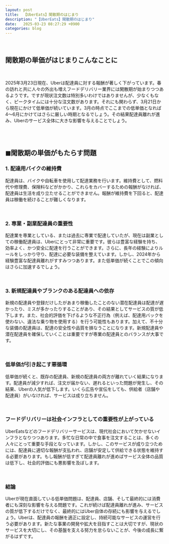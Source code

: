 ```yaml
---
layout: post
title:  【UberEats】閑散期のはじまり
description: "【UberEats】閑散期のはじまり"
date:   2025-03-23 08:27:29 +0900
categories: blog
---
```


<br>



## 閑散期の単価がはじまりこんなことに

<br>

2025年3月23日現在、Uberは配達員に対する報酬が著しく下がっています。春の訪れと共に人々の外出も増えフードデリバリー業界には閑散期が始まりつつあるようです。ですが現状注文数は特別多いわけではありませんが、少なくもなく、ピークタイムには十分な注文数があります。それにも関わらず、3月21日から現在にかけて低単価が続いています。3月の時点でここまでの低単価となれば4〜6月にかけてはさらに厳しい時期となるでしょう。その結果配達員離れが進み、Uberのサービス全体に大きな影響を与えることでしょう。

<br><br>

## ◼︎閑散期の単価がもたらす問題

### 1. 配達用バイクの維持費

配達員は、バイクや自転車を使用して配達業務を行います。維持費として、燃料代や修理費、保険料などがかかり、これらをカバーするための報酬がなければ、配達員は生活を成り立たせることができません。報酬が維持費を下回ると、配達員は稼働を続けることが難しくなります。

<br>

### 2. 専業・副業配達員の重要性

配達業を専業としている、または過去に専業で配達していたが、現在は副業としての稼働配達員は、Uberにとって非常に重要です。彼らは豊富な経験を持ち、効率よく、かつ安全に配達を行うことができます。さらに、長年の経験によりルールをしっかり守り、配達に必要な装備を整えています。しかし、2024年から経験豊富な配達員離れがすすみつつあります。また低単価が続くことでこの傾向はさらに加速するでしょう。

<br>

### 3. 新規配達員やブランクのある配達員への依存

新規の配達員や登録だけしたがあまり稼働したことのない潜在配達員は配達が遅かったり、ミスが多かったりすることがあり、その結果としてサービスの質が低下します。また、社会的評価を下げるような不正行為（例えば、配達用バックを使わない、違法な乗り物を使用する）を行う可能性もあります。加えて、不十分な装備の配達員は、配達の安全性や品質を損なうことになります。新規配達員や潜在配達員を確保していくことは重要ですが専業の配達員とのバランスが大事です。

<br>

### 低単価が引き起こす悪循環

低単価が続くと、既存の配達員、新規の配達員の両方が離れていく結果になります。配達員が減少すれば、注文が届かない、遅れるといった問題が発生し、その結果、Uberの人気が低下します。いくら広告や宣伝をしても、供給者（店舗や配達員）がいなければ、サービスは成り立ちません。

<br>

### フードデリバリーは社会インフラとしての重要性が上がっている

UberEatsなどのフードデリバリーサービスは、現代社会において欠かせないインフラとなりつつあります。多忙な日常の中で食事を注文することは、多くの人々にとって重要な手段となっています。しかし、このサービスが成り立つためには、配達員に適切な報酬が支払われ、店舗が安定して供給できる状態を維持する必要があります。もし報酬が低すぎて配達員離れが進めばサービス全体の品質は低下し、社会的評価にも悪影響を及ぼします。

<br>

### 結論

Uberが現在直面している低単価問題は、配達員、店舗、そして最終的には消費者にも深刻な影響を与える問題です。これが続けば配達員離れが進み、サービスの質が低下するだけでなく、最終的にはUber自体の存続にも影響を与えるでしょう。Uberは、配達員の報酬を適正に設定し、持続可能なサービスの運営を行う必要があります。新たな事業の開発や拡大を目指すことは大切ですが、現状のサービスを大切にし、その基盤を支える努力を怠らないことが、今後の成長に繋がるはずです。
